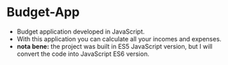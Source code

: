 # Budget-App

- Budget application developed in JavaScript.
- With this application you can calculate all your incomes and expenses.
- __nota bene:__ the project was built in ES5 JavaScript version, but I will convert the code into JavaScript ES6 version.